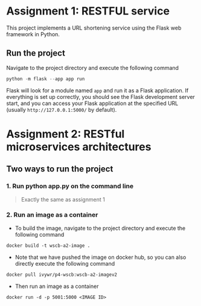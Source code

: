 # Assignment 1: RESTFUL service
This project implements a URL shortening service using the Flask web framework in Python. 

## Run the project

Navigate to the project directory  and execute the following command

```python
python -m flask --app app run
```

Flask will look for a module named `app` and run it as a Flask application. If everything is set up correctly, you should see the Flask development server start, and you can access your Flask application at the specified URL (usually `http://127.0.0.1:5000/` by default).

# Assignment 2: RESTful microservices architectures
## Two ways to run the project
### 1. Run python app.py on the command line
> Exactly the same as assignment 1
### 2. Run an image as a container 
- To build the image, navigate to the project directory and execute the following command
```dockerfile
docker build -t wscb-a2-image . 
```
- Note that we have pushed the image on docker hub, so you can also directly execute the following command
```dockerfile
docker pull ivywr/p4-wscb:wscb-a2-imagev2
```
- Then run an image as a container
```dockerfile
docker run -d -p 5001:5000 <IMAGE ID>
```